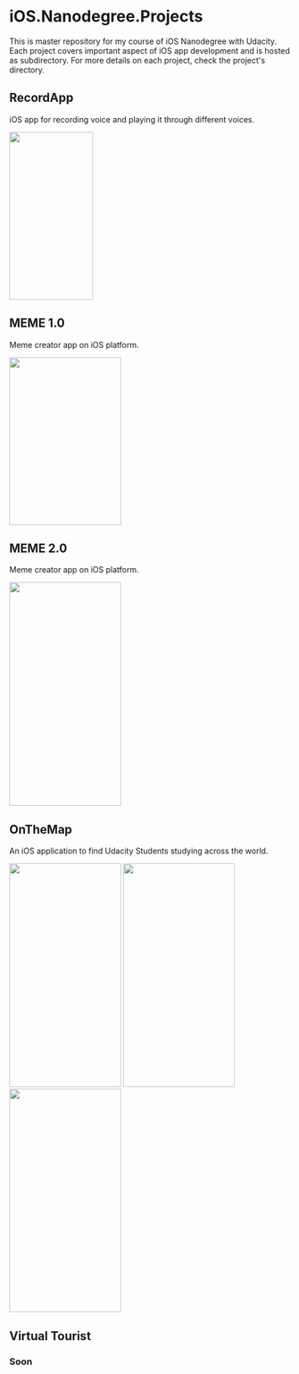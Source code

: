 # iOS.Nanodegree.Projects
This is master repository for my course of iOS Nanodegree with Udacity. 
Each project covers important aspect of iOS app development and is hosted as subdirectory. 
For more details on each project, check the project's directory.



## RecordApp

iOS app for recording voice and playing it through different voices.

<img src="https://i.imgur.com/CKGD9ED.png" width="150" height="300">



## MEME 1.0

Meme creator app on iOS platform.

<img src="https://i.imgur.com/1PcvBPw.png" width="200" height="300">

## MEME 2.0

Meme creator app on iOS platform.

<img src="https://i.imgur.com/oVEZuqP.png" width="200" height="400">



## OnTheMap

An iOS application to find Udacity Students studying across the world.


<img src="https://i.imgur.com/GU8osQm.png" width="200" height="400">    
<img src="https://i.imgur.com/Pdezm5Y.png" width="200" height="400">   <img src="https://i.imgur.com/v77QQAJ.png" width="200" height="400">


## Virtual Tourist
### Soon
